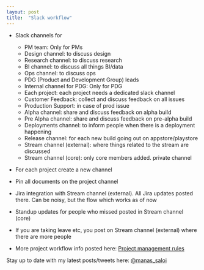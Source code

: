 ```yaml
---
layout: post
title:  "Slack workflow"
---
```


- Slack channels for
  - PM team: Only for PMs
  - Design channel: to discuss design
  - Research channel: to discuss research
  - BI channel: to discuss all things BI/data
  - Ops channel: to discuss ops
  - PDG (Product and Development Group) leads
  - Internal channel for PDG: Only for PDG
  - Each project: each project needs a dedicated slack channel
  - Customer Feedback: collect and discuss feedback on all issues
  - Production Support: in case of prod issue
  - Alpha channel: share and discuss feedback on alpha build
  - Pre Alpha channel: share and discuss feedback on pre-alpha build
  - Deployments channel: to inform people when there is a deployment happening
  - Release channel: for each new build going out on appstore/playstore
  - Stream channel (external): where things related to the stream are discussed
  - Stream channel (core): only core members added. private channel

- For each project create a new channel
- Pin all documents on the project channel
- Jira integration with Stream channel (external). All Jira updates posted there. Can be noisy, but the flow which works as of now
- Standup updates for people who missed posted in Stream channel (core)
- If you are taking leave etc, you post on Stream channel (external) where there are more people
- More project workflow info posted here: [Project management rules](https://manassaloi.com/2020/04/26/rules-project-management.html)

Stay up to date with my latest posts/tweets here: [@manas_saloi](http://twitter.com/manas_saloi)
